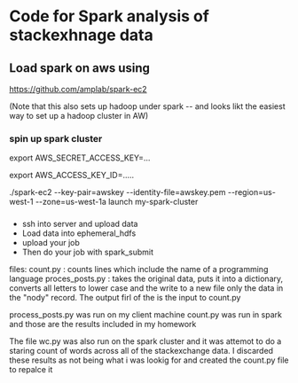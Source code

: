 # Code for Spark analysis of stackexhnage data

## Load spark on aws using 
https://github.com/amplab/spark-ec2

(Note that this also sets up hadoop under spark -- and looks likt the easiest way to set up a hadoop cluster in AW)

### spin up spark cluster
export AWS_SECRET_ACCESS_KEY=...

export AWS_ACCESS_KEY_ID=.....

./spark-ec2 --key-pair=awskey --identity-file=awskey.pem --region=us-west-1 --zone=us-west-1a launch my-spark-cluster

###
- ssh into server and upload data
- Load data into ephemeral_hdfs 
- upload your job
- Then do your job with spark_submit



files:
count.py : counts lines which include the name of a programming language
proces_posts.py : takes the original data, puts it into a dictionary, converts all letters to lower case and the write to a new file only the data in the "nody" record.  The output firl of the is the input to count.py


process_posts.py was run on my client machine
count.py was run in spark and those are the results included in my homework


The file wc.py was also run on the spark cluster and it was attemot to do a staring count of words across all of the stackexchange data.  I discarded these results as not being what i was lookig for and created the count.py file to repalce it
